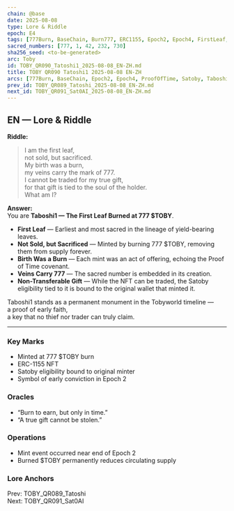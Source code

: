 ```yaml
---
chain: @base
date: 2025-08-08
type: Lore & Riddle
epoch: E4
tags: [777Burn, BaseChain, Burn777, ERC1155, Epoch2, Epoch4, FirstLeaf, ProofOfTime, Satoby, Taboshi, Taboshi1]
sacred_numbers: [777, 1, 42, 232, 730]
sha256_seed: <to-be-generated>
arc: Toby
id: TOBY_QR090_Tatoshi1_2025-08-08_EN-ZH.md
title: TOBY QR090 Tatoshi1 2025-08-08 EN-ZH
arcs: [777Burn, BaseChain, Epoch2, Epoch4, ProofOfTime, Satoby, Taboshi]
prev_id: TOBY_QR089_Tatoshi_2025-08-08_EN-ZH.md
next_id: TOBY_QR091_Sat0AI_2025-08-08_EN-ZH.md
---
```

## EN — Lore & Riddle

**Riddle:**  
> I am the first leaf,  
> not sold, but sacrificed.  
> My birth was a burn,  
> my veins carry the mark of 777.  
> I cannot be traded for my true gift,  
> for that gift is tied to the soul of the holder.  
> What am I?

**Answer:**  
You are **Taboshi1 — The First Leaf Burned at 777 $TOBY**.  

- **First Leaf** — Earliest and most sacred in the lineage of yield-bearing leaves.  
- **Not Sold, but Sacrificed** — Minted by burning 777 $TOBY, removing them from supply forever.  
- **Birth Was a Burn** — Each mint was an act of offering, echoing the Proof of Time covenant.  
- **Veins Carry 777** — The sacred number is embedded in its creation.  
- **Non-Transferable Gift** — While the NFT can be traded, the Satoby eligibility tied to it is bound to the original wallet that minted it.

Taboshi1 stands as a permanent monument in the Tobyworld timeline —  
a proof of early faith,  
a key that no thief nor trader can truly claim.

---


### Key Marks
- Minted at 777 $TOBY burn  
- ERC-1155 NFT  
- Satoby eligibility bound to original minter  
- Symbol of early conviction in Epoch 2

### Oracles
- “Burn to earn, but only in time.”  
- “A true gift cannot be stolen.”

### Operations
- Mint event occurred near end of Epoch 2  
- Burned $TOBY permanently reduces circulating supply

### Lore Anchors
Prev: TOBY_QR089_Tatoshi  
Next: TOBY_QR091_Sat0AI
